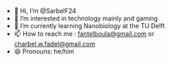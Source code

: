 - 👋 Hi, I’m @SarbelF24
- 👀 I’m interested in technology mainly and gaming
- 🌱 I’m currently learning Nanobiology at the TU Delft
- 📫 How to reach me : fantelboula@gmail.com  or charbel.w.fadel@gmail.com
- 😄 Pronouns: he/him

<!---
SarbelF24/SarbelF24 is a ✨ special ✨ repository because its `README.md` (this file) appears on your GitHub profile.
You can click the Preview link to take a look at your changes.
--->
